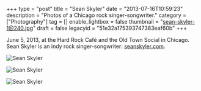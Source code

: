+++
type = "post"
title = "Sean Skyler"
date = "2013-07-16T10:59:23"
description = "Photos of a Chicago rock singer-songwriter."
category = ["Photography"]
tag = []
enable_lightbox = false
thumbnail = "sean-skyler-1@240.jpg"
draft = false
legacyid = "51e32a175393747383eaf60b"
+++

<p>June 5, 2013, at the Hard Rock Caf&eacute; and the Old Town Social in Chicago. Sean Skyler is an indy rock singer-songwriter: <a href="http://www.seanskyler.com/">seanskyler.com</a>.</p>
<p><img style="display:block; margin-left:auto; margin-right:auto;" src="sean-skyler-1.jpg" alt="Sean Skyler" title="Sean Skyler" /></p>
<p><img style="display:block; margin-left:auto; margin-right:auto;" src="sean-skyler-2.jpg" alt="Sean Skyler" title="Sean Skyler" /></p>
<p><img style="display:block; margin-left:auto; margin-right:auto;" src="sean-skyler-3.jpg" alt="Sean Skyler" title="Sean Skyler" /></p>
